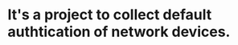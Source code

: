   It's a project to collect default authtication of network devices.
  ==================================================================
